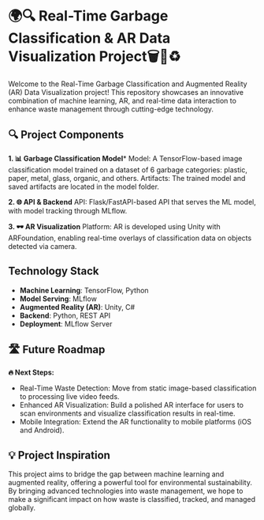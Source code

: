 # 🌍🔍 Real-Time Garbage Classification & AR Data Visualization Project🗑️🚀♻️

Welcome to the Real-Time Garbage Classification and Augmented Reality (AR) Data Visualization project! This repository showcases an innovative combination of machine learning, AR, and real-time data interaction to enhance waste management through cutting-edge technology.

## 🔍 Project Components

**1. 📊 Garbage Classification Model***
Model: A TensorFlow-based image classification model trained on a dataset of 6 garbage categories: plastic, paper, metal, glass, organic, and others.
Artifacts: The trained model and saved artifacts are located in the model folder.

**2. 🌐 API & Backend**
API: Flask/FastAPI-based API that serves the ML model, with model tracking through MLflow.

**3. 🕶️ AR Visualization**
Platform: AR is developed using Unity with ARFoundation, enabling real-time overlays of classification data on objects detected via camera.

## Technology Stack

- **Machine Learning**: TensorFlow, Python
- **Model Serving**: MLflow
- **Augmented Reality (AR)**: Unity, C#
- **Backend**: Python, REST API
- **Deployment**: MLflow Server

## 🛣️ Future Roadmap
**🔥 Next Steps:**

- Real-Time Waste Detection: Move from static image-based classification to processing live video feeds.
- Enhanced AR Visualization: Build a polished AR interface for users to scan environments and visualize classification results in real-time.
- Mobile Integration: Extend the AR functionality to mobile platforms (iOS and Android).

## 💡 Project Inspiration

This project aims to bridge the gap between machine learning and augmented reality, offering a powerful tool for environmental sustainability. By bringing advanced technologies into waste management, we hope to make a significant impact on how waste is classified, tracked, and managed globally.

